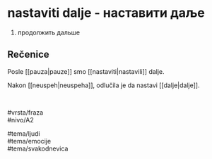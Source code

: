 # nastaviti dalje - наставити даље

1. продолжить дальше  

## Rečenice

Posle [[pauza|pauze]] smo [[nastaviti|nastavili]] dalje.  

Nakon [[neuspeh|neuspeha]], odlučila je da nastavi [[dalje|dalje]].  

<br>

#vrsta/fraza  
#nivo/A2  

#tema/ljudi  
#tema/emocije  
#tema/svakodnevica
